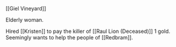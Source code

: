 [[Giel Vineyard]]

Elderly woman.

Hired [[Kristen]] to pay the killer of [[Raul Lion (Deceased)]] 1 gold.
Seemingly wants to help the people of [[Redbram]].
